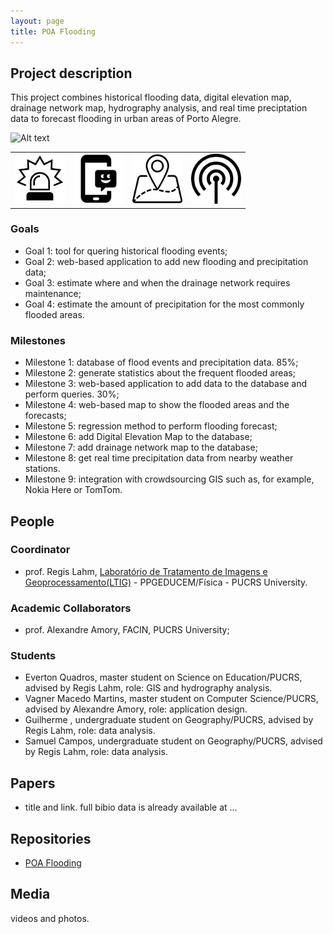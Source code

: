 ```yaml
---
layout: page
title: POA Flooding
---
```


## Project description

This project combines historical flooding data, digital elevation map, drainage network map, hydrography analysis, and real time preciptation data to forecast flooding in urban areas of Porto Alegre.

![Alt text](./proj1.jpg?raw=true "Project diagram")

| | | | |
| --- | --- | --- | --- |
| ![alerts](../images/icons/alert.png "generates alerts") |  ![mobile app](../images/icons/mob-app.png "mobile app") | ![GIS](../images/icons/geo.png "GIS app")  | ![sensors](../images/icons/sensor.png "sensors") |


### Goals

 - Goal 1: tool for quering historical flooding events;
 - Goal 2: web-based application to add new flooding and precipitation data;
 - Goal 3: estimate where and when the drainage network requires maintenance;
 - Goal 4: estimate the amount of precipitation for the most commonly flooded areas.

### Milestones

 - Milestone 1: database of flood events and precipitation data. 85%;
 - Milestone 2: generate statistics about the frequent flooded areas;
 - Milestone 3: web-based application to add data to the database and perform queries. 30%;
 - Milestone 4: web-based map to show the flooded areas and the forecasts;
 - Milestone 5: regression method to perform flooding forecast;
 - Milestone 6: add Digital Elevation Map to the database;
 - Milestone 7: add drainage network map to the database;
 - Milestone 8: get real time precipitation data from nearby weather stations.
 - Milestone 9: integration with crowdsourcing GIS such as, for example, Nokia Here or TomTom.

## People


### Coordinator

 - prof. Regis Lahm, [Laboratório de Tratamento de Imagens e Geoprocessamento(LTIG)](http://www.pucrs.br/ffch/lab-geo/) - PPGEDUCEM/Física - PUCRS University.

### Academic Collaborators

 - prof. Alexandre Amory, FACIN, PUCRS University;

### Students

 - Everton Quadros, master student on Science on Education/PUCRS, advised by Regis Lahm, role: GIS and hydrography analysis.
 - Vagner Macedo Martins, master student on Computer Science/PUCRS, advised by Alexandre Amory, role: application design.
 - Guilherme , undergraduate student on Geography/PUCRS, advised by Regis Lahm, role: data analysis.
 - Samuel Campos, undergraduate student on Geography/PUCRS, advised by Regis Lahm, role: data analysis.
 

## Papers

 - title and link. full bibio data is already available at ...

## Repositories

 - [POA Flooding](https://github.com/disaster-robotics-proalertas/poa-flooding)

## Media 

videos and photos.

